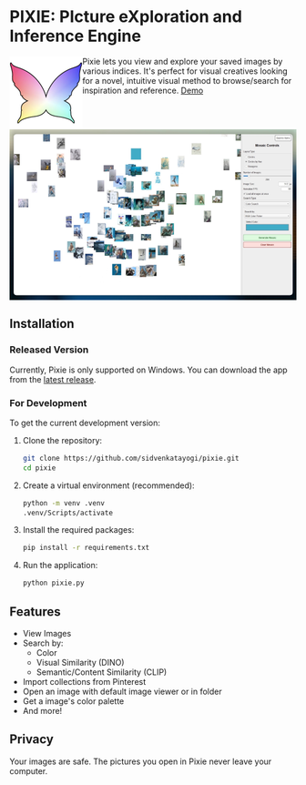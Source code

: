 # PIXIE: PIcture eXploration and Inference Engine
<a href="url"><img src="https://github.com/sidvenkatayogi/pixie/blob/20ed0e6b62ee6d6cd428d4e9826f708d476d604b/assets/logo.png" align="left" height="128" width="128" ></a> Pixie lets you view and explore your saved images by various indices. It's perfect for visual creatives looking for a novel, intuitive visual method to browse/search for inspiration and reference. [Demo]()

<a href="url"><img src="https://github.com/sidvenkatayogi/pixie/blob/20ed0e6b62ee6d6cd428d4e9826f708d476d604b/assets/screenshot.jpeg" align="center" height="300" width="auto" ></a>

## Installation
### Released Version
Currently, Pixie is only supported on Windows. You can download the app from the [latest release]().

### For Development
To get the current development version:
1. Clone the repository:
   ```bash
   git clone https://github.com/sidvenkatayogi/pixie.git
   cd pixie
   ```
2. Create a virtual environment (recommended):
   ```bash
   python -m venv .venv
   .venv/Scripts/activate
   ```
3. Install the required packages:
   ```bash
   pip install -r requirements.txt
   ```
4. Run the application:
    ```bash
    python pixie.py
    ```

## Features
- View Images
- Search by:
    - Color
    - Visual Similarity (DINO)
    - Semantic/Content Similarity (CLIP)
- Import collections from Pinterest
- Open an image with default image viewer or in folder
- Get a image's color palette
- And more!

## Privacy
Your images are safe. The pictures you open in Pixie never leave your computer.